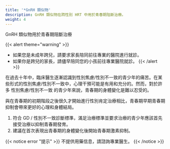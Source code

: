 ```yaml
---
title: '*GnRH 類似物'
description: GnRH 類似物在跨性別 HRT 中用於青春期阻斷治療。
weight: 4
---
```


GnRH 類似物用於青春期阻斷治療

{{< alert theme="warning" >}}

- 如果您是未成年跨兒，請要求家長陪同前往專業的醫院進行就診。
- 如果你是跨兒的家長，請儘早陪同您的小孩前往專業醫院就診。
{{< /alert >}}

在過去十年中，臨床醫生逐漸認識到性別焦慮/性別不一致的青少年的痛苦。在某些形式的性別焦慮/性別不一致中，心理干預可能是有用和充分的。然而，對於許多 性別焦慮/性別不一致 的青少年來說，青春期的身體變化是難以忍受的。

與在青春期的初期階段之後很久才開始進行性別肯定治療相比，青春期早期青春期抑制會帶來更好的心理和身體結局。

1. 符合 GD / 性別不一致診斷標準，滿足治療標準並要求治療的青少年應該首先接受治療以抑制青春期發育。
1. 建議在首次表現出青春期的身體變化後開始青春期激素抑制。

{{< notice error "提示" >}}
不提供用藥信息，請諮詢專業醫生。
{{< /notice >}}
